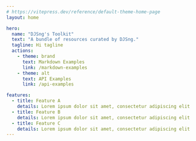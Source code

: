 ```yaml
---
# https://vitepress.dev/reference/default-theme-home-page
layout: home

hero:
  name: "DJSng's Toolkit"
  text: "A bundle of resources curated by DJSng."
  tagline: Hi tagline
  actions:
    - theme: brand
      text: Markdown Examples
      link: /markdown-examples
    - theme: alt
      text: API Examples
      link: /api-examples

features:
  - title: Feature A
    details: Lorem ipsum dolor sit amet, consectetur adipiscing elit
  - title: Feature B
    details: Lorem ipsum dolor sit amet, consectetur adipiscing elit
  - title: Feature C
    details: Lorem ipsum dolor sit amet, consectetur adipiscing elit
---
```


